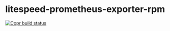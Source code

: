 # litespeed-prometheus-exporter-rpm

[![Copr build status](https://copr.fedorainfracloud.org/coprs/codyrobertson/Prometheus/package/lsws-prometheus-exporter/status_image/last_build.png)](https://copr.fedorainfracloud.org/coprs/codyrobertson/Prometheus/package/lsws-prometheus-exporter/)
